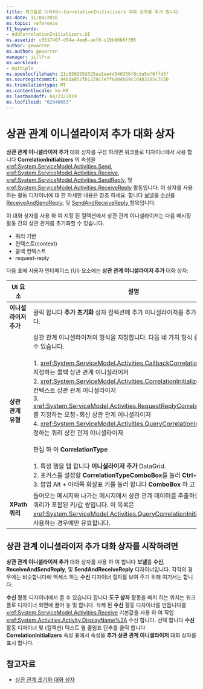 ```yaml
---
title: 워크플로 디자이너-CorrelationInitializers 대화 상자를 추가 합니다.
ms.date: 11/04/2016
ms.topic: reference
f1_keywords:
- AddCorrelationInitializers.UI
ms.assetid: c0517467-d54a-4ee6-aef0-c19b96b6f395
author: gewarren
ms.author: gewarren
manager: jillfra
ms.workload:
- multiple
ms.openlocfilehash: 21c030295d325ea1ee4d546356f8cda5ef6ffd3f
ms.sourcegitcommit: 94b3a052fb1229c7e7f8804b09c1d403385c7630
ms.translationtype: MT
ms.contentlocale: ko-KR
ms.lasthandoff: 04/23/2019
ms.locfileid: "62946653"
---
```

# <a name="add-correlationinitializers-dialog-box"></a>상관 관계 이니셜라이저 추가 대화 상자

**상관 관계 이니셜라이저 추가** 대화 상자를 구성 하려면 워크플로 디자이너에서 사용 합니다 **CorrelationInitializers** 의 속성을 <xref:System.ServiceModel.Activities.Send>, <xref:System.ServiceModel.Activities.Receive>, <xref:System.ServiceModel.Activities.SendReply>, 및 <xref:System.ServiceModel.Activities.ReceiveReply> 활동입니다. 이 상자를 사용 하는 활동 디자이너에 대 한 자세한 내용은 참조 하세요. 합니다 [보낼](../workflow-designer/send-activity-designer.md)를 [수신](../workflow-designer/receive-activity-designer.md)를 [ReceiveAndSendReply](../workflow-designer/receiveandsendreply-template-designer.md), 및 [SendAndReceiveReply ](../workflow-designer/sendandreceivereply-template-designer.md) 항목입니다.

이 대화 상자를 사용 하 여 지정 된 컬렉션에서 상관 관계 이니셜라이저는 다음 메시징 활동 간의 상관 관계를 초기화할 수 있습니다.

- 쿼리 기반
- 컨텍스트(context)
- 콜백 컨텍스트
- request-reply

다음 표에 사용자 인터페이스 (UI) 요소에는 **상관 관계 이니셜라이저 추가** 대화 상자:

|UI 요소|설명|
|-|-----------------|
|**이니셜라이저 추가**|클릭 합니다 **추가 초기화** 상자 컬렉션에 추가 이니셜라이저를 추가할 수 있습니다.|
|**상관 관계 유형**|상관 관계 이니셜라이저의 형식을 지정합니다. 다음 네 가지 형식 중에서 선택할 수 있습니다.<br /><br /> 1. <xref:System.ServiceModel.Activities.CallbackCorrelationInitializer>를 지정하는 콜백 상관 관계 이니셜라이저<br />2. <xref:System.ServiceModel.Activities.CorrelationInitializer>를 지정하는 컨텍스트 상관 관계 이니셜라이저<br />3. <xref:System.ServiceModel.Activities.RequestReplyCorrelationInitializer>를 지정하는 요청-회신 상관 관계 이니셜라이저<br />4. <xref:System.ServiceModel.Activities.QueryCorrelationInitializer>를 지정하는 쿼리 상관 관계 이니셜라이저<br /><br /> 편집 하 여 **CorrelationType**<br /><br /> 1. 특정 행을 탭 합니다 **이니셜라이저 추가** DataGrid.<br />2. 포커스를 설정할 **CorrelationTypeComboBox**를 눌러 **Ctrl**+**탭**합니다.<br />3. 팝업 Alt + 아래쪽 화살표 키를 눌러 합니다 **ComboBox** 하 고 편집 합니다.|
|**XPath 쿼리**|들어오는 메시지와 나가는 메시지에서 상관 관계 데이터를 추출하는 데 사용되는 쿼리가 포함된 키/값 쌍입니다. 이 목록은 <xref:System.ServiceModel.Activities.QueryCorrelationInitializer> 형식을 사용하는 경우에만 유효합니다.|

## <a name="to-launch-the-add-correlation-initializers-dialog-box"></a>상관 관계 이니셜라이저 추가 대화 상자를 시작하려면

 **상관 관계 이니셜라이저 추가** 대화 상자를 사용 하 여 합니다 **보낼**를 **수신**, **ReceiveAndSendReply**, 및  **SendAndReceiveReply** 디자이너입니다. 각각의 경우에는 비슷합니다에 액세스 하는 **수신** 디자이너 절차를 보여 주기 위해 여기서는 합니다.

 **수신** 활동 디자이너에서 끌 수 있습니다 합니다 **도구 상자** 활동을 배치 하는 위치는 워크플로 디자이너 화면에 끌어 놓 및 합니다. 삭제 된 **수신** 활동 디자이너를 만듭니다를 <xref:System.ServiceModel.Activities.Receive> 기본값을 사용 하 여 작업 <xref:System.Activities.Activity.DisplayName%2A> 수신 합니다. 선택 합니다 **수신** 활동 디자이너 및 (컬렉션) 텍스트 옆 줄임표 단추를 클릭 합니다 **CorrelationInitializers** 속성 표에서 속성을 **추가 상관 관계 이니셜라이저** 대화 상자를 표시 합니다.

## <a name="see-also"></a>참고자료

- [상관 관계 초기화 대화 상자](../workflow-designer/initialize-correlation-dialog-box.md)